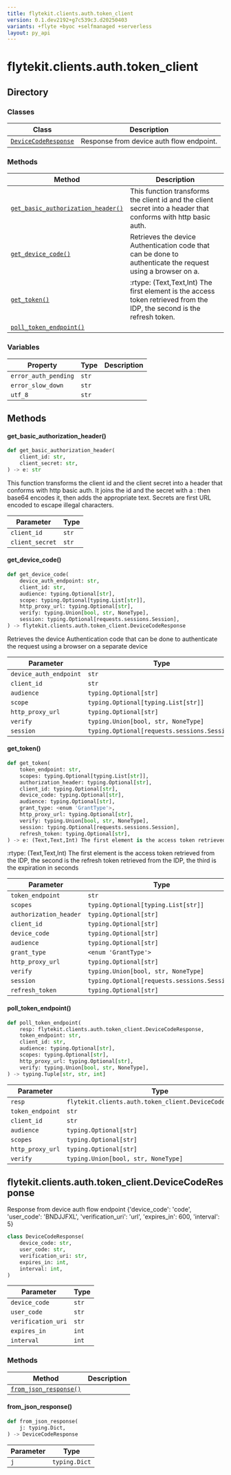 ```yaml
---
title: flytekit.clients.auth.token_client
version: 0.1.dev2192+g7c539c3.d20250403
variants: +flyte +byoc +selfmanaged +serverless
layout: py_api
---
```


# flytekit.clients.auth.token_client

## Directory

### Classes

| Class | Description |
|-|-|
| [`DeviceCodeResponse`](.././flytekit.clients.auth.token_client#flytekitclientsauthtoken_clientdevicecoderesponse) | Response from device auth flow endpoint. |

### Methods

| Method | Description |
|-|-|
| [`get_basic_authorization_header()`](#get_basic_authorization_header) | This function transforms the client id and the client secret into a header that conforms with http basic auth. |
| [`get_device_code()`](#get_device_code) | Retrieves the device Authentication code that can be done to authenticate the request using a browser on a. |
| [`get_token()`](#get_token) | :rtype: (Text,Text,Int) The first element is the access token retrieved from the IDP, the second is the refresh token. |
| [`poll_token_endpoint()`](#poll_token_endpoint) |  |


### Variables

| Property | Type | Description |
|-|-|-|
| `error_auth_pending` | `str` |  |
| `error_slow_down` | `str` |  |
| `utf_8` | `str` |  |

## Methods

#### get_basic_authorization_header()

```python
def get_basic_authorization_header(
    client_id: str,
    client_secret: str,
) -> e: str
```
This function transforms the client id and the client secret into a header that conforms with http basic auth.
It joins the id and the secret with a : then base64 encodes it, then adds the appropriate text. Secrets are
first URL encoded to escape illegal characters.



| Parameter | Type |
|-|-|
| `client_id` | `str` |
| `client_secret` | `str` |

#### get_device_code()

```python
def get_device_code(
    device_auth_endpoint: str,
    client_id: str,
    audience: typing.Optional[str],
    scope: typing.Optional[typing.List[str]],
    http_proxy_url: typing.Optional[str],
    verify: typing.Union[bool, str, NoneType],
    session: typing.Optional[requests.sessions.Session],
) -> flytekit.clients.auth.token_client.DeviceCodeResponse
```
Retrieves the device Authentication code that can be done to authenticate the request using a browser on a
separate device


| Parameter | Type |
|-|-|
| `device_auth_endpoint` | `str` |
| `client_id` | `str` |
| `audience` | `typing.Optional[str]` |
| `scope` | `typing.Optional[typing.List[str]]` |
| `http_proxy_url` | `typing.Optional[str]` |
| `verify` | `typing.Union[bool, str, NoneType]` |
| `session` | `typing.Optional[requests.sessions.Session]` |

#### get_token()

```python
def get_token(
    token_endpoint: str,
    scopes: typing.Optional[typing.List[str]],
    authorization_header: typing.Optional[str],
    client_id: typing.Optional[str],
    device_code: typing.Optional[str],
    audience: typing.Optional[str],
    grant_type: <enum 'GrantType'>,
    http_proxy_url: typing.Optional[str],
    verify: typing.Union[bool, str, NoneType],
    session: typing.Optional[requests.sessions.Session],
    refresh_token: typing.Optional[str],
) -> e: (Text,Text,Int) The first element is the access token retrieved from the IDP, the second is the refresh token
```
:rtype: (Text,Text,Int) The first element is the access token retrieved from the IDP, the second is the refresh token
retrieved from the IDP, the third is the expiration in seconds


| Parameter | Type |
|-|-|
| `token_endpoint` | `str` |
| `scopes` | `typing.Optional[typing.List[str]]` |
| `authorization_header` | `typing.Optional[str]` |
| `client_id` | `typing.Optional[str]` |
| `device_code` | `typing.Optional[str]` |
| `audience` | `typing.Optional[str]` |
| `grant_type` | `<enum 'GrantType'>` |
| `http_proxy_url` | `typing.Optional[str]` |
| `verify` | `typing.Union[bool, str, NoneType]` |
| `session` | `typing.Optional[requests.sessions.Session]` |
| `refresh_token` | `typing.Optional[str]` |

#### poll_token_endpoint()

```python
def poll_token_endpoint(
    resp: flytekit.clients.auth.token_client.DeviceCodeResponse,
    token_endpoint: str,
    client_id: str,
    audience: typing.Optional[str],
    scopes: typing.Optional[str],
    http_proxy_url: typing.Optional[str],
    verify: typing.Union[bool, str, NoneType],
) -> typing.Tuple[str, str, int]
```
| Parameter | Type |
|-|-|
| `resp` | `flytekit.clients.auth.token_client.DeviceCodeResponse` |
| `token_endpoint` | `str` |
| `client_id` | `str` |
| `audience` | `typing.Optional[str]` |
| `scopes` | `typing.Optional[str]` |
| `http_proxy_url` | `typing.Optional[str]` |
| `verify` | `typing.Union[bool, str, NoneType]` |

## flytekit.clients.auth.token_client.DeviceCodeResponse

Response from device auth flow endpoint
{'device_code': 'code',
     'user_code': 'BNDJJFXL',
     'verification_uri': 'url',
     'expires_in': 600,
     'interval': 5}


```python
class DeviceCodeResponse(
    device_code: str,
    user_code: str,
    verification_uri: str,
    expires_in: int,
    interval: int,
)
```
| Parameter | Type |
|-|-|
| `device_code` | `str` |
| `user_code` | `str` |
| `verification_uri` | `str` |
| `expires_in` | `int` |
| `interval` | `int` |

### Methods

| Method | Description |
|-|-|
| [`from_json_response()`](#from_json_response) |  |


#### from_json_response()

```python
def from_json_response(
    j: typing.Dict,
) -> DeviceCodeResponse
```
| Parameter | Type |
|-|-|
| `j` | `typing.Dict` |

